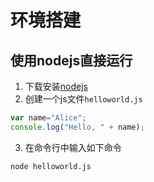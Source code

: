 # 环境搭建


## 使用nodejs直接运行
1. 下载安装[nodejs](https://nodejs.org/en)
2. 创建一个js文件`helloworld.js`
```javascript :no-line-numbers
var name="Alice";
console.log("Hello, " + name);
```
3. 在命令行中输入如下命令
``` :no-line-numbers
node helloworld.js
```

